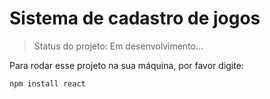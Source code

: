 # Sistema de cadastro de jogos

>Status do projeto: Em desenvolvimento...

Para rodar esse projeto na sua máquina, por favor digite:

```
npm install react
```
